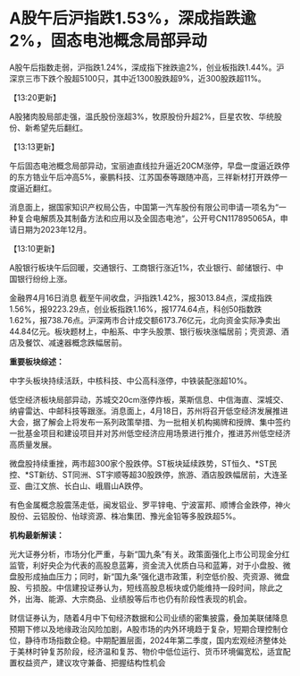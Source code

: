 # A股午后沪指跌1.53%，深成指跌逾2%，固态电池概念局部异动

A股午后指数走弱，沪指跌1.24%，深成指下挫跌逾2%，创业板指跌1.44%。沪深京三市下跌个股超5100只，其中近1300股跌超9%，近300股跌超11%。

【13:20更新】

A股猪肉股局部走强，温氏股份涨超3%，牧原股份升超2%，巨星农牧、华统股份、新希望先后翻红。

【13:13更新】

午后固态电池概念局部异动，宝丽迪直线拉升逼近20CM涨停，早盘一度逼近跌停的东方锆业午后冲高5%，豪鹏科技、江苏国泰等跟随冲高，三祥新材打开跌停一度逼近翻红。

消息面上，据国家知识产权局公告，中国第一汽车股份有限公司申请一项名为“一种复合电解质及其制备方法和应用以及全固态电池“，公开号CN117895065A，申请日期为2023年12月。

【13:10更新】

A股银行板块午后回暖，交通银行、工商银行涨近1%，农业银行、邮储银行、中国银行纷纷上涨。

金融界4月16日消息
截至午间收盘，沪指跌1.42%，报3013.84点，深成指跌1.56%，报9223.29点，创业板指跌1.16%，报1774.64点，科创50指数跌1.62%，报738.76点。沪深两市合计成交额6173.76亿元，北向资金实际净卖出44.84亿元。板块题材上，中船系、中字头股票、银行板块涨幅居前；壳资源、酒店及餐饮、减速器概念跌幅居前。

**重要板块综述：**

中字头板块持续活跃，中核科技、中公高科涨停，中铁装配涨超10%。

低空经济板块局部异动，苏城交20cm涨停炸板，莱斯信息、中信海直、深城交、纳睿雷达、中邮科技等跟涨。消息面上，4月18日，苏州将召开低空经济发展推进大会，据了解会上将发布一系列政策举措、为一批相关机构揭牌和授牌、集中签约一批基金项目和建设项目并对苏州低空经济应用场景进行推介，推进苏州低空经济高质量发展。

微盘股持续重挫，两市超300家个股跌停。ST板块延续跌势，ST恒久、*ST民控、*ST新纺、ST同洲、ST宇顺等超30股跌停，旅游、酒店股跌幅居前，大连圣亚、曲江文旅、长白山、峨眉山A跌停。

有色金属概念股震荡走低，闽发铝业、罗平锌电、宁波富邦、顺博合金跌停，神火股份、云铝股份、怡球资源、株冶集团、豫光金铅等多股跌超5%。

**机构最新解读：**

光大证券分析，市场分化严重，与新“国九条”有关。政策面强化上市公司现金分红监管，利好央企为代表的高股息蓝筹，资金流入优质白马和蓝筹，对于小盘股、微盘股形成抽血压力；同时，新“国九条”强化退市政策，利空低价股、壳资源、微盘股、亏损股。中信建投证券认为，短线高股息板块或仍能维持一段时间，除此之外，出海、能源、大宗商品、业绩股等后市也仍有阶段性表现的机会。

财信证券认为，随着4月中下旬经济数据和公司业绩的密集披露，叠加美联储降息预期下修以及地缘政治风险加剧，A股市场的内外环境趋于复杂，短期合理控制仓位，静待市场指数企稳。中期配置层面，2024年第二季度，国内宏观经济整体处于美林时钟复苏阶段，经济温和复苏、物价中低位运行、货币环境偏宽松，适宜配置权益资产，建议攻守兼备、把握结构性机会


